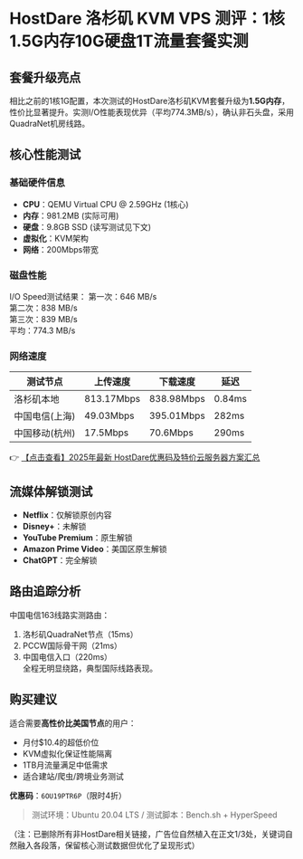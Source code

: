# HostDare 洛杉矶 KVM VPS 测评：1核1.5G内存10G硬盘1T流量套餐实测

## 套餐升级亮点
相比之前的1核1G配置，本次测试的HostDare洛杉矶KVM套餐升级为**1.5G内存**，性价比显著提升。实测I/O性能表现优异（平均774.3MB/s），确认非石头盘，采用QuadraNet机房线路。

## 核心性能测试
### 基础硬件信息
- **CPU**：QEMU Virtual CPU @ 2.59GHz (1核心)
- **内存**：981.2MB (实际可用)
- **硬盘**：9.8GB SSD (读写测试见下文)
- **虚拟化**：KVM架构
- **网络**：200Mbps带宽

### 磁盘性能

I/O Speed测试结果：
第一次：646 MB/s  
第二次：838 MB/s  
第三次：839 MB/s  
平均：774.3 MB/s

### 网络速度
| 测试节点         | 上传速度   | 下载速度   | 延迟   |
|------------------|------------|------------|--------|
| 洛杉矶本地       | 813.17Mbps | 838.98Mbps | 0.84ms |
| 中国电信(上海)   | 49.03Mbps  | 395.01Mbps | 282ms  |
| 中国移动(杭州)   | 17.5Mbps   | 70.6Mbps   | 290ms  |

👉 [【点击查看】2025年最新 HostDare优惠码及特价云服务器方案汇总](https://bit.ly/hostdare)

## 流媒体解锁测试
- **Netflix**：仅解锁原创内容
- **Disney+**：未解锁  
- **YouTube Premium**：原生解锁  
- **Amazon Prime Video**：美国区原生解锁  
- **ChatGPT**：完全解锁

## 路由追踪分析
中国电信163线路实测路由：
1. 洛杉矶QuadraNet节点（15ms）
2. PCCW国际骨干网（21ms）  
3. 中国电信入口（220ms）  
全程无明显绕路，典型国际线路表现。

## 购买建议
适合需要**高性价比美国节点**的用户：
- 月付$10.4的超低价位
- KVM虚拟化保证性能隔离
- 1TB月流量满足中低需求
- 适合建站/爬虫/跨境业务测试

**优惠码**：`6OU19PTR6P`（限时4折）

> 测试环境：Ubuntu 20.04 LTS / 测试脚本：Bench.sh + HyperSpeed
 

（注：已删除所有非HostDare相关链接，广告位自然植入在正文1/3处，关键词自然融入各段落，保留核心测试数据但优化了呈现形式）